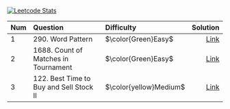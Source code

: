 [![Leetcode Stats](https://leetcard.jacoblin.cool/dacidev)](https://leetcode.com/dacidev)

| Num | Question | Difficulty | Solution |
| :--- | :--- | :--- | ---: |
| 1 | 290. Word Pattern | $\color{Green}Easy$ | [Link](https://leetcode.com/problems/word-pattern/solutions/4364725/java-easy-understand-solution) |
| 2 | 1688. Count of Matches in Tournament | $\color{Green}Easy$ | [Link](https://leetcode.com/problems/count-of-matches-in-tournament/solutions/4364588/java-easy-understand-solution) |
| 3 | 122. Best Time to Buy and Sell Stock II | $\color{yellow}Medium$ | [Link](https://leetcode.com/problems/best-time-to-buy-and-sell-stock-ii/solutions/4502764/java-easy-understand-solution/) |
